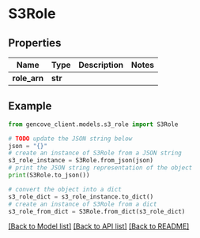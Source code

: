 # S3Role


## Properties

Name | Type | Description | Notes
------------ | ------------- | ------------- | -------------
**role_arn** | **str** |  |

## Example

```python
from gencove_client.models.s3_role import S3Role

# TODO update the JSON string below
json = "{}"
# create an instance of S3Role from a JSON string
s3_role_instance = S3Role.from_json(json)
# print the JSON string representation of the object
print(S3Role.to_json())

# convert the object into a dict
s3_role_dict = s3_role_instance.to_dict()
# create an instance of S3Role from a dict
s3_role_from_dict = S3Role.from_dict(s3_role_dict)
```
[[Back to Model list]](../README.md#documentation-for-models) [[Back to API list]](../README.md#documentation-for-api-endpoints) [[Back to README]](../README.md)
